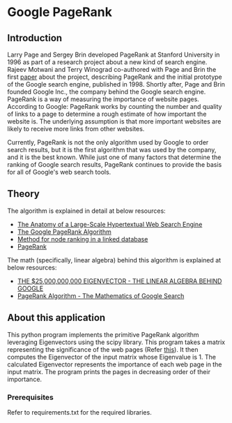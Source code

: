 # Google PageRank

## Introduction

Larry Page and Sergey Brin developed PageRank at Stanford University in 1996 as part of a research project about a new kind of search engine. Rajeev Motwani and Terry Winograd co-authored with Page and Brin the first [paper](http://infolab.stanford.edu/pub/papers/google.pdf) about the project, describing PageRank and the initial prototype of the Google search engine, published in 1998. Shortly after, Page and Brin founded Google Inc., the company behind the Google search engine. PageRank is a way of measuring the importance of website pages. According to Google: PageRank works by counting the number and quality of links to a page to determine a rough estimate of how important the website is. The underlying assumption is that more important websites are likely to receive more links from other websites.

Currently, PageRank is not the only algorithm used by Google to order search results, but it is the first algorithm that was used by the company, and it is the best known. While just one of many factors that determine the ranking of Google search results, PageRank continues to provide the basis for all of Google's web search tools.

## Theory

The algorithm is explained in detail at below resources:
- [The Anatomy of a Large-Scale Hypertextual Web Search Engine](http://infolab.stanford.edu/pub/papers/google.pdf)
- [The Google PageRank Algorithm](https://web.stanford.edu/class/cs54n/handouts/24-GooglePageRankAlgorithm.pdf)
- [Method for node ranking in a linked database](https://patents.google.com/patent/US6285999B1/en)
- [PageRank](https://cs.brown.edu/courses/cs016/static/files/assignments/projects/GraphHelpSession.pdf)

The math (specifically, linear algebra) behind this algorithm is explained at below resources:

- [THE $25,000,000,000 EIGENVECTOR - THE LINEAR ALGEBRA BEHIND GOOGLE](https://www.rose-hulman.edu/~bryan/googleFinalVersionFixed.pdf)
- [PageRank Algorithm - The Mathematics of Google Search](http://pi.math.cornell.edu/~mec/Winter2009/RalucaRemus/Lecture3/lecture3.html)

## About this application

This python program implements the primitive PageRank algorithm leveraging Eigenvectors using the scipy library.
This program takes a matrix representing the significance of the web pages (Refer [this](https://www.rose-hulman.edu/~bryan/googleFinalVersionFixed.pdf)). It then computes the Eigenvector of the input matrix whose Eigenvalue is 1. The calculated Eigenvector represents the importance of each web page in the input matrix. The program prints the pages in decreasing order of their importance. 

### Prerequisites

Refer to requirements.txt for the required libraries.

